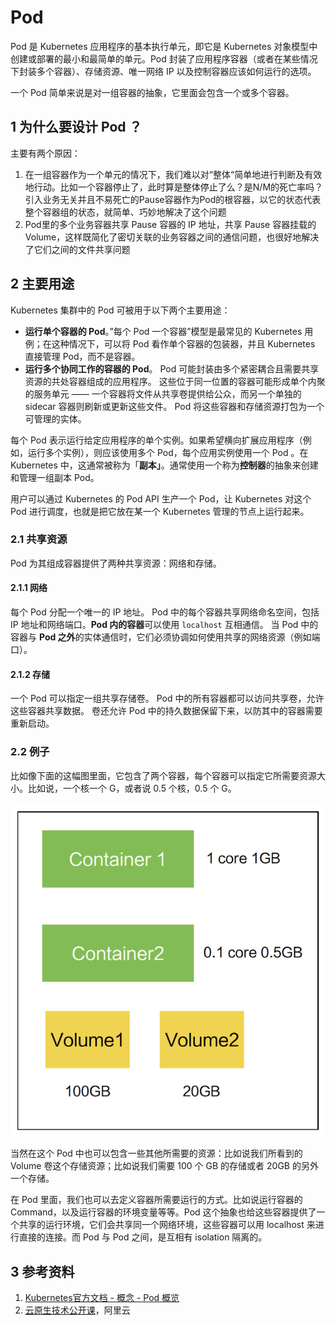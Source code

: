 # Pod

Pod 是 Kubernetes 应用程序的基本执行单元，即它是 Kubernetes 对象模型中创建或部署的最小和最简单的单元。Pod 封装了应用程序容器（或者在某些情况下封装多个容器）、存储资源、唯一网络 IP 以及控制容器应该如何运行的选项。

一个 Pod 简单来说是对一组容器的抽象，它里面会包含一个或多个容器。

## 1 为什么要设计 Pod ？

主要有两个原因：

1. 在一组容器作为一个单元的情况下，我们难以对“整体“简单地进行判断及有效地行动。比如一个容器停止了，此时算是整体停止了么？是N/M的死亡率吗？引入业务无关并且不易死亡的Pause容器作为Pod的根容器，以它的状态代表整个容器组的状态，就简单、巧妙地解决了这个问题
2. Pod里的多个业务容器共享 Pause 容器的 IP 地址，共享 Pause 容器挂载的 Volume，这样既简化了密切关联的业务容器之间的通信问题，也很好地解决了它们之间的文件共享问题

## 2 主要用途

Kubernetes 集群中的 Pod 可被用于以下两个主要用途：

* **运行单个容器的 Pod**。”每个 Pod 一个容器”模型是最常见的 Kubernetes 用例；在这种情况下，可以将 Pod 看作单个容器的包装器，并且 Kubernetes 直接管理 Pod，而不是容器。
* **运行多个协同工作的容器的 Pod**。 Pod 可能封装由多个紧密耦合且需要共享资源的共处容器组成的应用程序。 这些位于同一位置的容器可能形成单个内聚的服务单元 —— 一个容器将文件从共享卷提供给公众，而另一个单独的 sidecar 容器则刷新或更新这些文件。 Pod 将这些容器和存储资源打包为一个可管理的实体。

每个 Pod 表示运行给定应用程序的单个实例。如果希望横向扩展应用程序（例如，运行多个实例），则应该使用多个 Pod，每个应用实例使用一个 Pod 。在 Kubernetes 中，这通常被称为「**副本」**。通常使用一个称为**控制器**的抽象来创建和管理一组副本 Pod。

用户可以通过 Kubernetes 的 Pod API 生产一个 Pod，让 Kubernetes 对这个 Pod 进行调度，也就是把它放在某一个 Kubernetes 管理的节点上运行起来。

### 2.1 共享资源

Pod 为其组成容器提供了两种共享资源：网络和存储。

#### 2.1.1 网络

每个 Pod 分配一个唯一的 IP 地址。 Pod 中的每个容器共享网络命名空间，包括 IP 地址和网络端口。**Pod 内的容器**可以使用 `localhost` 互相通信。 当 Pod 中的容器与 **Pod 之外**的实体通信时，它们必须协调如何使用共享的网络资源（例如端口）。

#### 2.1.2 存储

一个 Pod 可以指定一组共享存储卷。 Pod 中的所有容器都可以访问共享卷，允许这些容器共享数据。 卷还允许 Pod 中的持久数据保留下来，以防其中的容器需要重新启动。

### 2.2 例子

比如像下面的这幅图里面，它包含了两个容器，每个容器可以指定它所需要资源大小。比如说，一个核一个 G，或者说 0.5 个核，0.5 个 G。

![](../../../../.gitbook/assets/image%20%286%29.png)

当然在这个 Pod 中也可以包含一些其他所需要的资源：比如说我们所看到的 Volume 卷这个存储资源；比如说我们需要 100 个 GB 的存储或者 20GB 的另外一个存储。

在 Pod 里面，我们也可以去定义容器所需要运行的方式。比如说运行容器的 Command，以及运行容器的环境变量等等。Pod 这个抽象也给这些容器提供了一个共享的运行环境，它们会共享同一个网络环境，这些容器可以用 localhost 来进行直接的连接。而 Pod 与 Pod 之间，是互相有 isolation 隔离的。



## 3 参考资料

1. [Kubernetes官方文档 - 概念 - Pod 概览](https://kubernetes.io/zh/docs/concepts/workloads/pods/pod-overview/)
2. [云原生技术公开课](https://edu.aliyun.com/roadmap/cloudnative)，阿里云

